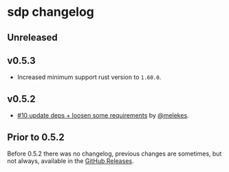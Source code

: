 # sdp changelog

## Unreleased

## v0.5.3

* Increased minimum support rust version to `1.60.0`.

## v0.5.2

* [#10 update deps + loosen some requirements](https://github.com/webrtc-rs/sdp/pull/10) by [@melekes](https://github.com/melekes).

## Prior to 0.5.2

Before 0.5.2 there was no changelog, previous changes are sometimes, but not always, available in the [GitHub Releases](https://github.com/webrtc-rs/sdp/releases).

